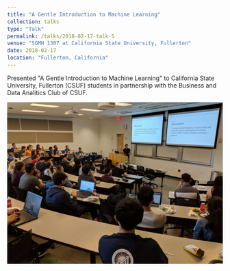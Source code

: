 ```yaml
---
title: "A Gentle Introduction to Machine Learning" 
collection: talks
type: "Talk"
permalink: /talks/2018-02-17-talk-5
venue: "SGMH 1307 at California State University, Fullerton"
date: 2018-02-17
location: "Fullerton, California"
---
```


Presented "A Gentle Introduction to Machine Learning" to California State University, Fullerton (CSUF) students in partnership with the Business and Data Analitics Club of CSUF.

<img src ="/images/talk_5_2_17_18.jpg">
